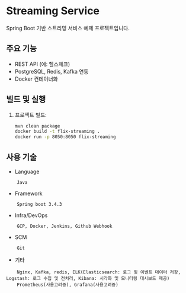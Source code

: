 # Streaming Service

Spring Boot 기반 스트리밍 서비스 예제 프로젝트입니다.

## 주요 기능

-   REST API (예: 헬스체크)
-   PostgreSQL, Redis, Kafka 연동
-   Docker 컨테이너화

## 빌드 및 실행

1.  프로젝트 빌드:
    ```bash
    mvn clean package
    docker build -t flix-streaming .
    docker run -p 8050:8050 flix-streaming
    ```

## 사용 기술

-   Language

```
	Java
```

-   Framework

```
	Spring boot 3.4.3
```

-   Infra/DevOps

```
	GCP, Docker, Jenkins, Github Webhook
```

-   SCM

```
	Git
```

-   기타

```
	Nginx, Kafka, redis, ELK(Elasticsearch: 로그 및 이벤트 데이터 저장, Logstash: 로그 수집 및 전처리, Kibana: 시각화 및 모니터링 대시보드 제공)
	Prometheus(사용고려중), Grafana(사용고려중)
```
